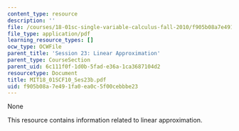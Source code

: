 ```yaml
---
content_type: resource
description: ''
file: /courses/18-01sc-single-variable-calculus-fall-2010/f905b08a7e491fa0ea0c5f00cebbbe23_MIT18_01SCF10_Ses23b.pdf
file_type: application/pdf
learning_resource_types: []
ocw_type: OCWFile
parent_title: 'Session 23: Linear Approximation'
parent_type: CourseSection
parent_uid: 6c111f0f-1d0b-5fad-e36a-1ca3687104d2
resourcetype: Document
title: MIT18_01SCF10_Ses23b.pdf
uid: f905b08a-7e49-1fa0-ea0c-5f00cebbbe23
---
```

None

This resource contains information related to linear approximation.